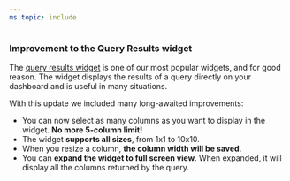 ```yaml
---
ms.topic: include
---
```


### Improvement to the Query Results widget

The [query results widget](https://docs.microsoft.com/azure/devops/report/dashboards/widget-catalog?view=azure-devops#query-results-widget) is one of our most popular widgets, and for good reason. The widget displays the results of a query directly on your dashboard and is useful in many situations.

With this update we included many long-awaited improvements:

* You can now select as many columns as you want to display in the widget. **No more 5-column limit!**
* The widget **supports all sizes**, from 1x1 to 10x10.
* When you resize a column, **the column width will be saved**.
* You can **expand the widget to full screen view**. When expanded, it will display all the columns returned by the query.
